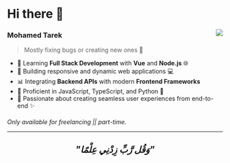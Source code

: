 <h1 align="left">Hi there 👋</h1>

<picture>
<img align="right" src="https://media.giphy.com/media/13HgwGsXF0aiGY/giphy.gif" />
</picture>

### Mohamed Tarek

> Mostly fixing bugs or creating new ones 🐞

- 🚀 Learning **Full Stack Development** with **Vue** and **Node.js** 🌐
- 💾 Building responsive and dynamic web applications 💻
- 📊 Integrating **Backend APIs** with modern **Frontend Frameworks**
- 📝 Proficient in JavaScript, TypeScript, and Python 🐍
- 🌟 Passionate about creating seamless user experiences from end-to-end ✨

<h6>Only available for freelancing || part-time.</sup><hr />
<div align="center">
  <h2>"وَقُل رَّبِّ زِدْنِي عِلْمًا"</h2>
</div>
